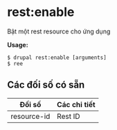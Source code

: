 # rest:enable
Bật một rest resource cho ứng dụng

**Usage:**
```
$ drupal rest:enable [arguments]
$ ree  
```

## Các đối số có sẵn
Đối số | Các chi tiết
---------|-------------
resource-id | Rest ID
